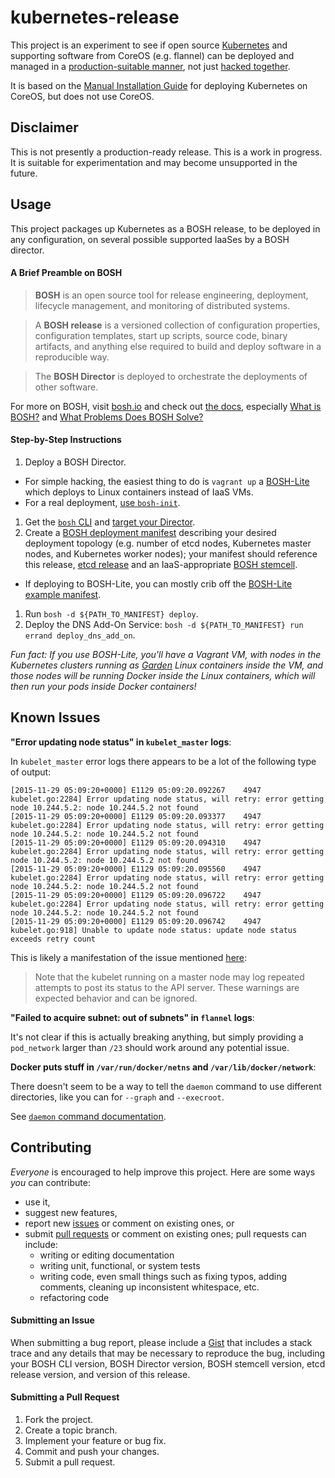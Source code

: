 # kubernetes-release

This project is an experiment to see if open source [Kubernetes](http://kubernetes.io/) and supporting software from CoreOS (e.g. flannel) can be deployed and managed in a [production-suitable manner](http://bosh.io/), not just [hacked together](https://github.com/kubernetes/kubernetes/tree/master/cluster).

It is based on the [Manual Installation Guide](https://coreos.com/kubernetes/docs/latest/getting-started.html) for deploying Kubernetes on CoreOS, but does not use CoreOS.

## Disclaimer

This is not presently a production-ready release. This is a work in progress. It is suitable for experimentation and may become unsupported in the future.

## Usage

This project packages up Kubernetes as a BOSH release, to be deployed in any configuration, on several possible supported IaaSes by a BOSH director.

#### A Brief Preamble on BOSH

> **BOSH** is an open source tool for release engineering, deployment, lifecycle management, and monitoring of distributed systems.

> A **BOSH release** is a versioned collection of configuration properties, configuration templates, start up scripts, source code, binary artifacts, and anything else required to build and deploy software in a reproducible way.

> The **BOSH Director** is deployed to orchestrate the deployments of other software.

For more on BOSH, visit [bosh.io](http://bosh.io/) and check out [the docs](http://bosh.io/docs), especially [What is BOSH?](http://bosh.io/docs/about.html) and [What Problems Does BOSH Solve?](http://bosh.io/docs/problems.html)

#### Step-by-Step Instructions

1. Deploy a BOSH Director.
  * For simple hacking, the easiest thing to do is `vagrant up` a [BOSH-Lite](https://github.com/cloudfoundry/bosh-lite) which deploys to Linux containers instead of IaaS VMs.
  * For a real deployment, [use `bosh-init`](https://bosh.io/docs/using-bosh-init.html).
1. Get the [`bosh` CLI](https://bosh.io/docs/bosh-cli.html) and [target your Director](https://bosh.io/docs/sysadmin-commands.html#director).
1. Create a [BOSH deployment manifest](https://bosh.io/docs/deployment-manifest.html) describing your desired deployment topology (e.g. number of etcd nodes, Kubernetes master nodes, and Kubernetes worker nodes); your manifest should reference this release, [etcd release](https://bosh.io/releases/github.com/cloudfoundry-incubator/etcd-release?all=1) and an IaaS-appropriate [BOSH stemcell](https://bosh.io/stemcells).
  * If deploying to BOSH-Lite, you can mostly crib off the [BOSH-Lite example manifest](example_deployments/bosh-lite/kubernetes.yml).
1. Run `bosh -d ${PATH_TO_MANIFEST} deploy`.
1. Deploy the DNS Add-On Service: `bosh -d ${PATH_TO_MANIFEST} run errand deploy_dns_add_on`.

*Fun fact: If you use BOSH-Lite, you'll have a Vagrant VM, with nodes in the Kubernetes clusters running as [Garden](https://github.com/cloudfoundry-incubator/garden) Linux containers inside the VM, and those nodes will be running Docker inside the Linux containers, which will then run your pods inside Docker containers!*

## Known Issues

**"Error updating node status" in `kubelet_master` logs**:

In `kubelet_master` error logs there appears to be a lot of the following type of output:

```
[2015-11-29 05:09:20+0000] E1129 05:09:20.092267    4947 kubelet.go:2284] Error updating node status, will retry: error getting node 10.244.5.2: node 10.244.5.2 not found
[2015-11-29 05:09:20+0000] E1129 05:09:20.093377    4947 kubelet.go:2284] Error updating node status, will retry: error getting node 10.244.5.2: node 10.244.5.2 not found
[2015-11-29 05:09:20+0000] E1129 05:09:20.094310    4947 kubelet.go:2284] Error updating node status, will retry: error getting node 10.244.5.2: node 10.244.5.2 not found
[2015-11-29 05:09:20+0000] E1129 05:09:20.095560    4947 kubelet.go:2284] Error updating node status, will retry: error getting node 10.244.5.2: node 10.244.5.2 not found
[2015-11-29 05:09:20+0000] E1129 05:09:20.096722    4947 kubelet.go:2284] Error updating node status, will retry: error getting node 10.244.5.2: node 10.244.5.2 not found
[2015-11-29 05:09:20+0000] E1129 05:09:20.096742    4947 kubelet.go:918] Unable to update node status: update node status exceeds retry count
```

This is likely a manifestation of the issue mentioned [here](https://coreos.com/kubernetes/docs/latest/deploy-master.html):

> Note that the kubelet running on a master node may log repeated attempts to post its status to the API server. These warnings are expected behavior and can be ignored.

**"Failed to acquire subnet: out of subnets" in `flannel` logs**:

It's not clear if this is actually breaking anything, but simply providing a `pod_network` larger than `/23` should work around any potential issue.

**Docker puts stuff in `/var/run/docker/netns` and `/var/lib/docker/network`**:

There doesn't seem to be a way to tell the `daemon` command to use different directories, like you can for `--graph` and `--execroot`.

See [`daemon` command documentation](https://docs.docker.com/engine/reference/commandline/daemon/).

## Contributing

*Everyone* is encouraged to help improve this project. Here are some ways *you* can contribute:

* use it,
* suggest new features,
* report new [issues](https://github.com/amitkgupta/kubernetes-release/issues) or comment on existing ones, or
* submit [pull requests](https://github.com/amitkgupta/kubernetes-release/pulls) or comment on existing ones; pull requests can include:
  * writing or editing documentation
  * writing unit, functional, or system tests
  * writing code, even small things such as fixing typos, adding comments, cleaning up inconsistent whitespace, etc.
  * refactoring code

#### Submitting an Issue

When submitting a bug report, please include a [Gist](http://gist.github.com/) that includes a stack trace and any details that may be necessary to reproduce the bug, including your BOSH CLI version, BOSH Director version, BOSH stemcell version, etcd release version, and version of this release.

#### Submitting a Pull Request

1. Fork the project.
1. Create a topic branch.
1. Implement your feature or bug fix.
1. Commit and push your changes.
1. Submit a pull request.
